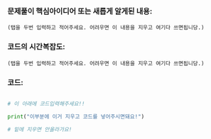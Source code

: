 ### 문제풀이 핵심아이디어 또는 새롭게 알게된 내용: 
    (탭을 두번 입력하고 적어주세요. 어려우면 이 내용을 지우고 여기다 쓰면됩니당.)
    
    
### 코드의 시간복잡도:
    (탭을 두번 입력하고 적어주세요. 어려우면 이 내용을 지우고 여기다 쓰면됩니당.)
    
    
    
### 코드:
```python

# 이 아래에 코드입력해주세요!!

print("이부분에 이거 지우고 코드를 넣어주시면돼요!")

# 밑에 지우면 안올라가요!
```
